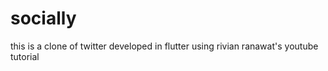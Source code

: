 # socially

this is a clone of twitter developed in flutter using rivian ranawat's youtube tutorial

